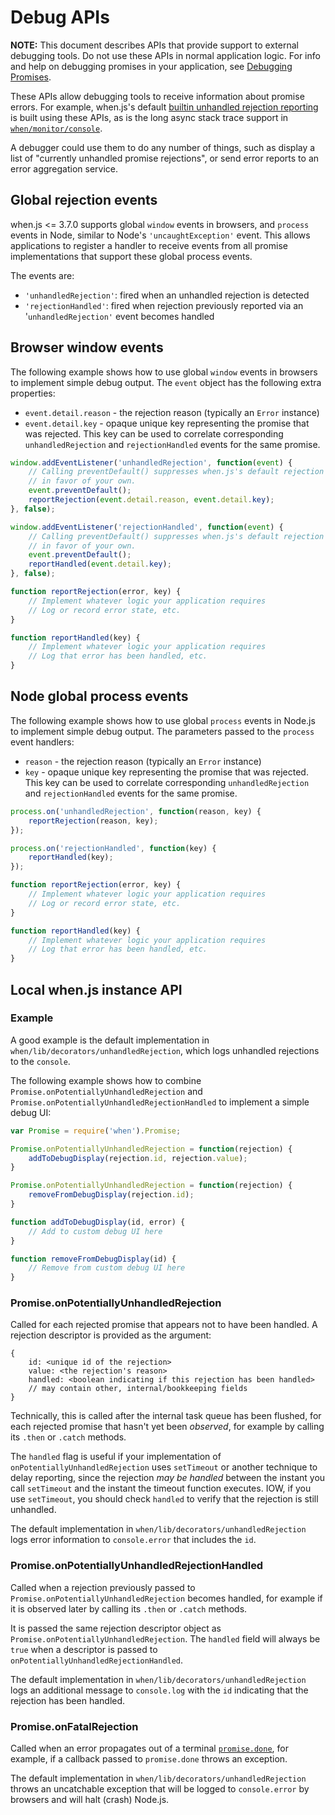 # Debug APIs

**NOTE:** This document describes APIs that provide support to external debugging tools. Do not use these APIs in normal application logic.  For info and help on debugging promises in your application, see [Debugging Promises](api.md#debugging-promises).

These APIs allow debugging tools to receive information about promise errors.  For example, when.js's default [builtin unhandled rejection reporting](#debugging-promises) is built using these APIs, as is the long async stack trace support in [`when/monitor/console`](#whenmonitorconsole).

A debugger could use them to do any number of things, such as display a list of "currently unhandled promise rejections", or send error reports to an error aggregation service.

## Global rejection events

when.js &lt;= 3.7.0 supports global `window` events in browsers, and `process` events in Node, similar to Node's `'uncaughtException'` event. This allows applications to register a handler to receive events from all promise implementations that support these global process events.

The events are:

* `'unhandledRejection'`: fired when an unhandled rejection is detected
* `'rejectionHandled'`: fired when rejection previously reported via an '`unhandledRejection'` event becomes handled

## Browser window events

The following example shows how to use global `window` events in browsers to implement simple debug output.  The `event` object has the following extra properties:

* `event.detail.reason` - the rejection reason (typically an `Error` instance)
* `event.detail.key` - opaque unique key representing the promise that was rejected.  This key can be used to correlate corresponding `unhandledRejection` and `rejectionHandled` events for the same promise.

```js
window.addEventListener('unhandledRejection', function(event) {
	// Calling preventDefault() suppresses when.js's default rejection logging
	// in favor of your own.
	event.preventDefault();
	reportRejection(event.detail.reason, event.detail.key);
}, false);

window.addEventListener('rejectionHandled', function(event) {
	// Calling preventDefault() suppresses when.js's default rejection logging
	// in favor of your own.
	event.preventDefault();
	reportHandled(event.detail.key);
}, false);

function reportRejection(error, key) {
	// Implement whatever logic your application requires
	// Log or record error state, etc.
}

function reportHandled(key) {
	// Implement whatever logic your application requires
	// Log that error has been handled, etc.
}
```

## Node global process events

The following example shows how to use global `process` events in Node.js to implement simple debug output.  The parameters passed to the `process` event handlers:

* `reason` - the rejection reason (typically an `Error` instance)
* `key` - opaque unique key representing the promise that was rejected.  This key can be used to correlate corresponding `unhandledRejection` and `rejectionHandled` events for the same promise.


```js
process.on('unhandledRejection', function(reason, key) {
	reportRejection(reason, key);
});

process.on('rejectionHandled', function(key) {
	reportHandled(key);
});

function reportRejection(error, key) {
	// Implement whatever logic your application requires
	// Log or record error state, etc.
}

function reportHandled(key) {
	// Implement whatever logic your application requires
	// Log that error has been handled, etc.
}
```

## Local when.js instance API

### Example

A good example is the default implementation in `when/lib/decorators/unhandledRejection`, which logs unhandled rejections to the `console`.

The following example shows how to combine `Promise.onPotentiallyUnhandledRejection` and `Promise.onPotentiallyUnhandledRejectionHandled` to implement a simple debug UI:

```js
var Promise = require('when').Promise;

Promise.onPotentiallyUnhandledRejection = function(rejection) {
	addToDebugDisplay(rejection.id, rejection.value);
}

Promise.onPotentiallyUnhandledRejection = function(rejection) {
	removeFromDebugDisplay(rejection.id);
}

function addToDebugDisplay(id, error) {
	// Add to custom debug UI here
}

function removeFromDebugDisplay(id) {
	// Remove from custom debug UI here
}
```

### Promise.onPotentiallyUnhandledRejection

Called for each rejected promise that appears not to have been handled.  A rejection descriptor is provided as the argument:

```
{
	id: <unique id of the rejection>
	value: <the rejection's reason>
	handled: <boolean indicating if this rejection has been handled>
	// may contain other, internal/bookkeeping fields
}
```

Technically, this is called after the internal task queue has been flushed, for each rejected promise that hasn't yet been *observed*, for example by calling its `.then` or `.catch` methods.

The `handled` flag is useful if your implementation of `onPotentiallyUnhandledRejection` uses `setTimeout` or another technique to delay reporting, since the rejection *may be handled* between the instant you call `setTimeout` and the instant the timeout function executes.  IOW, if you use `setTimeout`, you should check `handled` to verify that the rejection is still unhandled.

The default implementation in `when/lib/decorators/unhandledRejection` logs error information to `console.error` that includes the `id`.

### Promise.onPotentiallyUnhandledRejectionHandled

Called when a rejection previously passed to `Promise.onPotentiallyUnhandledRejection` becomes handled, for example if it is observed later by calling its `.then` or `.catch` methods.

It is passed the same rejection descriptor object as `Promise.onPotentiallyUnhandledRejection`.  The `handled` field will always be `true` when a descriptor is passed to `onPotentiallyUnhandledRejectionHandled`.

The default implementation in `when/lib/decorators/unhandledRejection` logs an additional message to `console.log` with the `id` indicating that the rejection has been handled.

### Promise.onFatalRejection

Called when an error propagates out of a terminal [`promise.done`](#promisedone), for example, if a callback passed to `promise.done` throws an exception.

The default implementation in `when/lib/decorators/unhandledRejection` throws an uncatchable exception that will be logged to `console.error` by browsers and will halt (crash) Node.js.